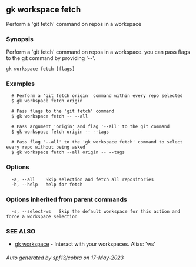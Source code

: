 ## gk workspace fetch

Perform a 'git fetch' command on repos in a workspace

### Synopsis

Perform a 'git fetch' command on repos in a workspace. you can pass flags to the git command by providing '--'.

```
gk workspace fetch [flags]
```

### Examples

```
  # Perform a 'git fetch origin' command within every repo selected
  $ gk workspace fetch origin

  # Pass flags to the 'git fetch' command
  $ gk workspace fetch -- --all

  # Pass argument 'origin' and flag '--all' to the git command
  $ gk workspace fetch origin -- --tags

  # Pass flag '--all' to the 'gk workspace fetch' command to select every repo without being asked
  $ gk workspace fetch --all origin -- --tags
```

### Options

```
  -a, --all    Skip selection and fetch all repositories
  -h, --help   help for fetch
```

### Options inherited from parent commands

```
  -s, --select-ws   Skip the default workspace for this action and force a workspace selection
```

### SEE ALSO

* [gk workspace](gk_workspace.md)	 - Interact with your workspaces. Alias: 'ws'

###### Auto generated by spf13/cobra on 17-May-2023
